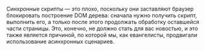 Синхронные скрипты — это плохо, поскольку они заставляют браузер блокировать 
построение DOM дерева: сначала нужно получить скрипт, выполнить его, а только 
после этого продолжать обработку оставшейся части страницы. Это, конечно, не 
должно стать для вас новостью, и это также является причиной, по которой мы, 
как евангелисты, продвигали использование асинхронных сценариев.
